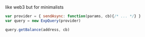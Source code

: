 like web3 but for minimalists


```js
var provider = { sendAsync: function(params, cb){/* ... */} }
var query = new ExpQuery(provider)

query.getBalance(address, cb)
```
